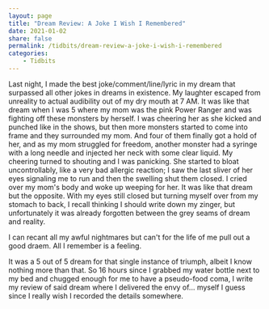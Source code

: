 ```yaml
---
layout: page
title: "Dream Review: A Joke I Wish I Remembered"
date: 2021-01-02
share: false
permalink: /tidbits/dream-review-a-joke-i-wish-i-remembered
categories:
    - Tidbits
---
```


Last night, I made the best joke/comment/line/lyric in my dream that surpassed all other jokes in dreams in existence. My laughter escaped from unreality to actual audibility out of my dry mouth at 7 AM. It was like that dream when I was 5 where my mom was the pink Power Ranger and was fighting off these monsters by herself. I was cheering her as she kicked and punched like in the shows, but then more monsters started to come into frame and they surrounded my mom. And four of them finally got a hold of her, and as my mom struggled for freedom, another monster had a syringe with a long needle and injected her neck with some clear liquid. My cheering turned to shouting and I was panicking. She started to bloat uncontrollably, like a very bad allergic reaction; I saw the last sliver of her eyes signaling me to run and then the swelling shut them closed. I cried over my mom's body and woke up weeping for her. It was like that dream but the opposite. With my eyes still closed but turning myself over from my stomach to back, I recall thinking I should write down my zinger, but unfortunately it was already forgotten between the grey seams of dream and reality. 

I can recant all my awful nightmares but can't for the life of me pull out a good draem. All I remember is a feeling.

It was a 5 out of 5 dream for that single instance of triumph, albeit I know nothing more than that. So 16 hours since I grabbed my water bottle next to my bed and chugged enough for me to have a pseudo-food coma, I write my review of said dream where I delivered the envy of... myself I guess since I really wish I recorded the details somewhere. 